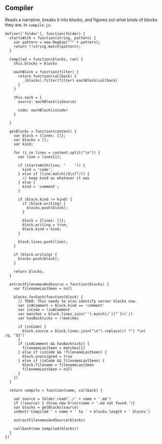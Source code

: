 Compiler
--------

Reads a narrative, breaks it into blocks, and figures out what kinds of blocks they are. In `compile.js`:

    define(['folder'], function(folder) {
      startsWith = function(string, pattern) {
        var pattern = new RegExp("^" + pattern);
        return !!string.match(pattern);
      }

      Compiled = function(blocks, run) {
        this.blocks = blocks

        eachBlock = function(filter) {
          return function(callback) {
            _(blocks).filter(filter).eachBlock(callback)
          }
        }

        this.each = {
          source: eachBlock(isSource)

          code: eachBlock(isCode)
        }
        
      }

      getBlocks = function(content) {
        var block = {lines: []};
        var blocks = [];
        var kind;

        for (i in lines = content.split("\n")) {
          var line = lines[i];

          if (startsWith(line, '    ')) { 
            kind = 'code';
          } else if (line.match(/$\s?^/)) {
            // keep kind as whatever it was
          } else {
            kind = 'comment';
          }

          if (block.kind != kind) {
            if (block.writing) {
              blocks.push(block);
            }

            block = {lines: []};
            block.writing = true;
            block.kind = kind;
          }

          block.lines.push(line);
        }

        if (block.writing) {
          blocks.push(block);
        }

        return blocks;
      }

      extractFilenamesAndSource = function(blocks) {
        var filenameLastSeen = null

        blocks.forEach(function(block) {
          // TODO: This needs to also identify server blocks now.
          var inAComment = block.kind == 'comment'
          var inCode = !inAComment
          var matches = block.lines.join('').match(/`([^`]+)`/)
          var hasBackticks = !!matches

          if (inCode) {
            block.source = block.lines.join("\n").replace(/( *^| *\n)    /g, "$1")
          }
          if (inAComment && hasBackticks) {
            filenameLastSeen = matches[1]
          } else if (inCode && !filenameLastSeen) {
            block.unassigned = true
          } else if (inCode && filenameLastSeen) {
            block.filename = filenameLastSeen
            filenameLastSeen = null
          }
        })
      }

      return compile = function(name, callback) {

        var source = folder.read('./' + name + '.md')
        if (!source) { throw new Error(name + '.md not found.')}
        var blocks = getBlocks(source)
        indent('Compiled ' + name + ' to ' + blocks.length + ' blocks')

        extractFilenamesAndSource(blocks)

        callback(new Compiled(blocks)) 
      }
    })
